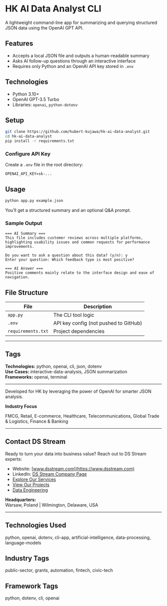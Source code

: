 # HK AI Data Analyst CLI

A lightweight command-line app for summarizing and querying structured JSON data using the OpenAI GPT API.

## Features

- Accepts a local JSON file and outputs a human-readable summary
- Asks AI follow-up questions through an interactive interface
- Requires only Python and an OpenAI API key stored in `.env`

## Technologies

- Python 3.10+
- OpenAI GPT-3.5 Turbo
- Libraries: `openai`, `python-dotenv`

## Setup

```bash
git clone https://github.com/hubert-kujawa/hk-ai-data-analyst.git
cd hk-ai-data-analyst
pip install -r requirements.txt
```

### Configure API Key

Create a `.env` file in the root directory:

```env
OPENAI_API_KEY=sk-...
```

## Usage

```bash
python app.py example.json
```

You’ll get a structured summary and an optional Q&A prompt.

### Sample Output

```
=== AI Summary ===
This file includes customer reviews across multiple platforms, highlighting usability issues and common requests for performance improvements.

Do you want to ask a question about this data? (y/n): y
Enter your question: Which feedback type is most positive?

=== AI Answer ===
Positive comments mainly relate to the interface design and ease of navigation.
```

## File Structure

| File              | Description                              |
|-------------------|------------------------------------------|
| `app.py`          | The CLI tool logic                        |
| `.env`            | API key config (not pushed to GitHub)     |
| `requirements.txt`| Project dependencies                      |

---

## Tags

**Technologies:** python, openai, cli, json, dotenv  
**Use Cases:** interactive-data-analysis, JSON summarization  
**Frameworks:** openai, terminal

---

Developed for HK by leveraging the power of OpenAI for smarter JSON analysis.


**Industry Focus**

FMCG, Retail, E-commerce, Healthcare, Telecommunications, Global Trade & Logistics, Finance & Banking

---

## Contact DS Stream

Ready to turn your data into business value? Reach out to DS Stream experts:

- Website: [www.dsstream.com](https://www.dsstream.com)
- LinkedIn: [DS Stream Company Page](https://www.linkedin.com/company/dsstream/)
- [Explore Our Services](https://www.dsstream.com/services)
- [View Our Projects](https://www.dsstream.com/projects)
- [Data Engineering](https://www.dsstream.com/services/data-engineering)


**Headquarters:**  
Warsaw, Poland | Wilmington, Delaware, USA

---

## Technologies Used

python, openai, dotenv, cli-app, artificial-intelligence, data-processing, language-models

## Industry Tags

public-sector, grants, automation, fintech, civic-tech

## Framework Tags

python, dotenv, cli, openai